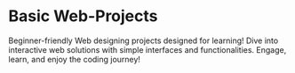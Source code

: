 # Basic Web-Projects
Beginner-friendly Web designing projects designed for learning! Dive into interactive web solutions with simple interfaces and functionalities. Engage, learn, and enjoy the coding journey! 


